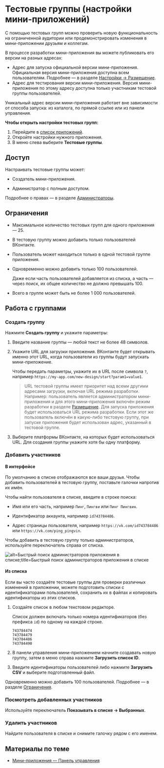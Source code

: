 
<!-- ---
title: 'Мини-приложения | Панель управления | Тестовые группы'
is_hidden: false
is_search_available: true
menu: 'main_menu'
visible_to_search_robots: true
meta_description: 
redirect_to: 
lang: ru
--- -->

# Тестовые группы (настройки мини-приложений)

С помощью тестовых групп можно проверить новую функциональность на ограниченной аудитории или продемонстрировать изменения в мини-приложении друзьям и коллегам.

В процессе разработки мини-приложения вы можете публиковать его версии на разных адресах:

* Адрес для запуска официальной версии мини-приложения. Официальная версия мини-приложения доступна всем пользователям. Подробнее — в разделе [Настройки &rarr; Размещение](mini-apps/settings/general/placement).
* Адрес для тестирования версии мини-приложения. Версия мини-приложения по этому адресу доступна только участникам тестовой группы пользователей.

Уникальный адрес версии мини-приложения работает вне зависимости от способа запуска: из каталога, по прямой ссылке или из панели управления.

**Чтобы открыть настройки тестовых групп:**
1. Перейдите в [список приложений](https://dev.vk.com/ru/admin/apps-list).
1. Откройте настройки нужного приложения.
1. В меню слева выберите **Тестовые группы**.

## Доступ

Настраивать тестовые группы может:

* Создатель мини-приложения.

* Администратор с полным доступом.

Подробнее о правах — в разделе [Администраторы](mini-apps/settings/managers).

## Ограничения

* Максимальное количество тестовых групп для одного приложения — 25.

* В тестовую группу можно добавить только пользователей ВКонтакте.

* Пользователь может находиться только в одной тестовой группе приложения.

* Одновременно можно добавить только 100 пользователей.

  Даже если часть пользователей добавляется из списка, а часть — через поиск, их общее количество не должно превышать 100.

* Всего в группе может быть не более 1&nbsp;000 пользователей.

## Работа с группами

### Создать группу

Нажмите **Создать группу** и укажите параметры:

1. Введите название группы — любой текст не более 48 символов.

1. Укажите URL для загрузки приложения. ВКонтакте будет открывать именно этот URL, когда пользователи из группы будут запускать мини-приложение.

   Чтобы передать параметры, укажите их в URL после символа `?`, например `https://my-app.com/new-design/start?param1=value1`.

   >URL тестовой группы имеет приоритет над всеми другими адресами загрузки, включая URL режима разработки. Например: пользователь является администратором мини-приложения и для этого мини-приложения включён режим разработки в разделе [Размещение](mini-apps/settings/general/placement). Для запуска приложения будет использоваться URL режима разработки.
   >Если этот же пользователь включён в какую-либо тестовую группу, при запуске приложения будет использован адрес, указанный в тестовой группе.

1. Выберите платформы ВКонтакте, на которых будет использоваться URL. Для создания группы укажите хотя бы одну платформу.

### Добавить участников

#### В интерфейсе

По умолчанию в списке отображаются все ваши друзья. Чтобы добавить пользователей в тестовую группу, поставьте галочки напротив их имён.

Чтобы найти пользователя в списке, введите в строке поиска:

* Имя или его часть, например `Пинг`, `Пингви` или `Пинг Пингвин`.

* Идентификатор аккаунта, например `id743784486`.

* Адрес страницы пользователя, например `https://vk.com/id743784486` или `https://vk.com/ping_pingvin`.

Чтобы добавить в тестовую группу только администраторов, используйте переключатель справа от списка.

![alt=Быстрый поиск администраторов приложения в списке;title=Быстрый поиск администраторов приложения в списке](37c1706a687e67a4a039683f27c191dc946ad6b74ad90e0256aea2ba "2448453253593473534")

#### Из списка

Если вы часто создаёте тестовые группы для проверки различных изменений в приложении, можете подготовить списки с идентификаторами пользователей, сохранить их в файлах и копировать идентификаторы из этих списков.

1. Создайте список в любом текстовом редакторе.

   Список должен включать только номера идентификаторов (без префикса `id`) по одному на каждой строке.

    ```Пример&nbsp;списка
    743784474
    743784479
    743784486
    743784490
    ```

1. В панели управления мини-приложением начните создавать новую группу, затем в меню справа нажмите **Загрузить список ID**.

1. Введите идентификаторы пользователей либо нажмите **Загрузить CSV** и выберите подготовленный файл.

Одновременно можно добавить 100 пользователей. Подробнее — в разделе [Ограничения](#Ограничения).

### Посмотреть добавленных участников

Используйте переключатель **Показывать в списке &rarr; Выбранных**.

### Удалить участников

Найдите пользователя в списке и снимите галочку рядом с его именем.

## Материалы по теме

* [Мини-приложения — Панель управления](./overview.md)